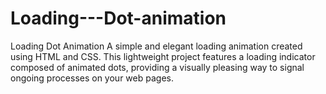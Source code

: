 # Loading---Dot-animation
Loading Dot Animation  A simple and elegant loading animation created using HTML and CSS. This lightweight project features a loading indicator composed of animated dots, providing a visually pleasing way to signal ongoing processes on your web pages.
